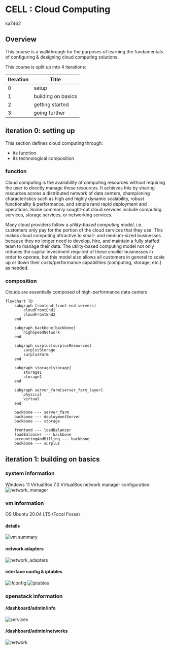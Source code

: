 # CELL : Cloud Computing
ka7462

## Overview

This course is a walkthrough for the purposes of learning the fundamentals of configuring & designing cloud computing solutions.

This course is split up into 4 iterations:

| Iteration |  Title   |
| --------- | -------- |
|     0     | setup    |
|     1     | building on basics   |
|     2     | getting started |
|     3     | going further  |

## iteration 0: setting up

This section defines cloud computing through:
 - its function
 - its technological composition

### function

Cloud computing is the availability of computing resources without requiring the user to directly manage these resources. It achieves this by sharing resources across a distributed network of data centers, championing characteristics such as high and highly dynamic scalability, robust functionality & performance, and simple rand rapid deployment and operations. Some commonly sought-out cloud services include computing services, storage services, or networking services.

Many cloud providers follow a _utility-based computing model_, i.e. customers only pay for the portion of the cloud services that they use. This makes cloud computing attractive to small- and medium-sized businesses because they no longer need to develop, hire, and maintain a fully staffed team to manage their data. The utility-based computing model not only reduces the capital investment required of these smaller businesses in order to operate, but this model also allows all customers in general to scale up or down their costs/performance capabilities (computing, storage, etc.) as needed.

### composition

Clouds are essentially composed of high-performance data centers

```mermaid
flowchart TD
    subgraph frontend[front-end servers]
        cloudFrontEnd1
        cloudFrontEnd2
    end

    subgraph backbone[backbone]
        highSpeedNetwork
    end    

    subgraph surplus[surplusResources]
        surplusStorage
        surplusFarm
    end

    subgraph storage[storage]
        storage1
        storage2
    end
    
    subgraph server_farm[server_farm_layer]
        physical
        virtual
    end

    backbone --- server_farm
    backbone --- deploymentServer
    backbone --- storage

    frontend --- loadBalancer
    loadBalancer --- backbone
    accountingAndBilling --- backbone
    backbone --- surplus
```

## iteration 1: building on basics

### system information
Windows 11
VirtualBox 7.0
VirtualBox network manager configuration:
![network_manager](/images/iter1/network_manager/VirtualBox-network_manager-network_adapters.png)

### vm information
OS Ubuntu 20.04 LTS (Focal Fossa)

#### details
![vm summary](/images/iter1/create_vm/vbox-vm1-details.png)

#### network adapters
![network_adapters](/images/iter1/network_manager/VirtualBox-FirstVm-network_adapters.png)

#### interface config & iptables
![ifconfig](/images/iter1/ubuntu/network/vm1-ifconfig.png)
![iptables](/images/iter1/ubuntu/network/vm1-iptables.png)

### openstack information

#### /dashboard/admin/info
![services](images/iter1/ubuntu/ubuntu_setup/vbox-vm1-openstack_services.png)

#### /dashboard/admin/networks
![network](images/iter1/ubuntu/ubuntu_setup/vbox-vm1-openstack_network.png)

